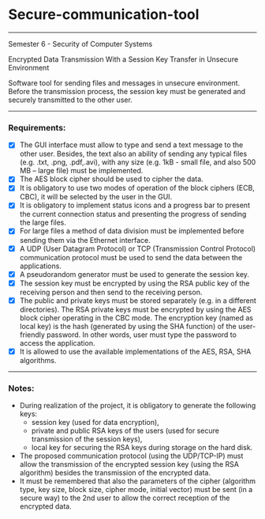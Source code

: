 # Secure-communication-tool

---

Semester 6 - Security of Computer Systems 

Encrypted Data Transmission With a Session Key Transfer in Unsecure Environment

Software tool for sending files and messages in unsecure environment. 
Before the transmission process, the session key must be generated and securely transmitted to the other user.

---

### Requirements:
- [x] The GUI interface must allow to type and send a text message to the other user. Besides, the text also an ability of sending any typical files (e.g. .txt, .png, .pdf,.avi), with any size (e.g. 1kB - small file, and also 500 MB – large file) must be implemented.
- [x] The AES block cipher should be used to cipher the data. 
- [x] It is obligatory to use two modes of operation of the block ciphers (ECB, CBC), it will be selected by the user in the GUI.
- [x] It is obligatory to implement status icons and a progress bar to present the current connection status and presenting the progress of sending the large files.
- [x] For large files a method of data division must be implemented before sending them via the Ethernet interface.
- [x] A UDP (User Datagram Protocol) or TCP (Transmission Control Protocol) communication protocol must be used to send the data between the applications.
- [x] A pseudorandom generator must be used to generate the session key.
- [x] The session key must be encrypted by using the RSA public key of the receiving person and then send to the receiving person.
- [x] The public and private keys must be stored separately (e.g. in a different directories). The RSA private keys must be encrypted by using the AES block cipher operating in the CBC mode. The encryption key (named as local key) is the hash (generated by using the SHA function) of the user-friendly password. In other words, user must type the password to access the application.
- [x] It is allowed to use the available implementations of the AES, RSA, SHA algorithms.

---

### Notes:
- During realization of the project, it is obligatory to generate the following keys:
  - session key (used for data encryption),
  - private and public RSA keys of the users (used for secure transmission of the session keys),
  - local key for securing the RSA keys during storage on the hard disk.
- The proposed communication protocol (using the UDP/TCP-IP) must allow the transmission of the encrypted session key (using the RSA algorithm) besides the transmission of the encrypted data.
- It must be remembered that also the parameters of the cipher (algorithm type, key size, block size, cipher mode, initial vector) must be sent (in a secure way) to the 2nd user to allow the correct reception of the encrypted data.
